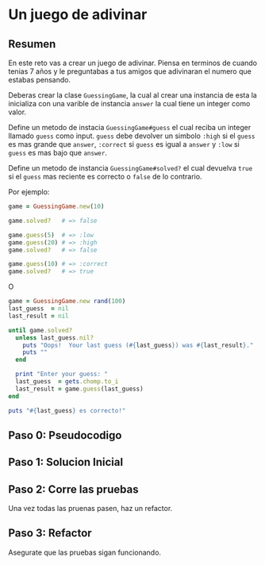 # Un juego de adivinar

## Resumen

En este reto vas a crear un juego de adivinar. Piensa en terminos de cuando tenias 7 años y le preguntabas a tus amigos que adivinaran el numero que estabas pensando.

Deberas crear la clase `GuessingGame`, la cual al crear una instancia de esta la inicializa con una varible de instancia `answer` la cual tiene un integer como valor.

Define un metodo de instacia `GuessingGame#guess` el cual reciba un integer llamado `guess` como input. `guess` debe devolver un simbolo `:high` si el `guess` es mas grande que `answer`, `:correct` si `guess` es igual a `answer` y `:low` si `guess` es mas bajo que `answer`.

Define un metodo de instancia `GuessingGame#solved?` el cual devuelva `true` si el `guess` mas reciente es correcto o `false` de lo contrario.

Por ejemplo:

```ruby
game = GuessingGame.new(10)

game.solved?   # => false

game.guess(5)  # => :low
game.guess(20) # => :high
game.solved?   # => false

game.guess(10) # => :correct
game.solved?   # => true
```

O

```ruby
game = GuessingGame.new rand(100)
last_guess  = nil
last_result = nil

until game.solved?
  unless last_guess.nil?
    puts "Oops!  Your last guess (#{last_guess}) was #{last_result}."
    puts ""
  end

  print "Enter your guess: "
  last_guess  = gets.chomp.to_i
  last_result = game.guess(last_guess)
end

puts "#{last_guess} es correcto!"
```

## Paso 0: Pseudocodigo

## Paso 1: Solucion Inicial

## Paso 2: Corre las pruebas
Una vez todas las pruenas pasen, haz un refactor.

## Paso 3: Refactor
Asegurate que las pruebas sigan funcionando.
